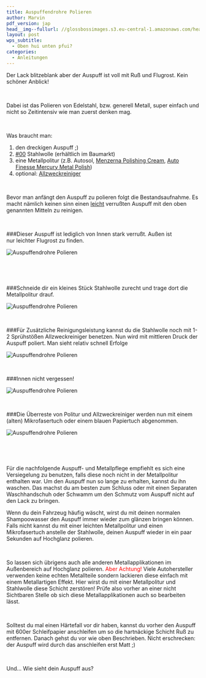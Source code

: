 ```yaml
---
title: Auspuffendrohre Polieren
author: Marvin
pdf_version: jap
head__img--fullurl: //glossbossimages.s3.eu-central-1.amazonaws.com/headerimg/auspuffpolieren.jpg
layout: post
wps_subtitle:
  - Oben hui unten pfui?
categories:
  - Anleitungen
---
```

Der Lack blitzeblank aber der Auspuff ist voll mit Ruß und Flugrost. Kein schöner Anblick!

&nbsp;

Dabei ist das Polieren von Edelstahl, bzw. generell Metall, super einfach und nicht so Zeitintensiv wie man zuerst denken mag.

&nbsp;

Was braucht man:

1.  den dreckigen Auspuff ;)
2.  <span style="text-decoration: underline;">#00</span> Stahlwolle (erhältlich im Baumarkt)
3.  eine Metallpolitur (z.B. Autosol, <a title="Günstige Metallpolitur" href="http://www.lupus-autopflege.de/Menzerna-Polishing-Cream-Rosa-125gr" target="_blank">Menzerna Polishing Cream</a>, <a title="Mein Favorit!" href="http://www.lupus-autopflege.de/Auto-Finesse-Mercury-metal-polish-100ml" target="_blank">Auto Finesse Mercury Metal Polish</a>)
4.  optional: <a title="am besten 1:4 dosieren " href="http://www.lupus-autopflege.de/Auto-Finesse-Verso-All-Purpose-Cleaner-1Liter" target="_blank">Allzweckreiniger</a>

&nbsp;

Bevor man anfängt den Auspuff zu polieren folgt die Bestandsaufnahme. Es macht nämlich keinen sinn einen <span style="text-decoration: underline;">leicht</span> verrußten Auspuff mit den oben genannten Mitteln zu reinigen.

&nbsp;

###Dieser Auspuff ist lediglich von Innen stark verrußt. Außen ist nur leichter Flugrost zu finden.

![Auspuffendrohre Polieren](//s3.eu-central-1.amazonaws.com/glossbossimages/local/auspuffpolieren/P1010294.jpg)

&nbsp;

&nbsp;

###Schneide dir ein kleines Stück Stahlwolle zurecht und trage dort die Metallpolitur drauf.

![Auspuffendrohre Polieren](//s3.eu-central-1.amazonaws.com/glossbossimages/local/auspuffpolieren/P1010296.jpg)

&nbsp;


###Für Zusätzliche Reinigungsleistung kannst du die Stahlwolle noch mit 1-2 Sprühstößen Allzweckreiniger benetzen. Nun wird mit mittleren Druck der Auspuff poliert. Man sieht relativ schnell Erfolge

![Auspuffendrohre Polieren](//s3.eu-central-1.amazonaws.com/glossbossimages/local/auspuffpolieren/P1010297.jpg)

&nbsp;



###Innen nicht vergessen!

![Auspuffendrohre Polieren](//s3.eu-central-1.amazonaws.com/glossbossimages/local/auspuffpolieren/P1010299.jpg)

&nbsp;



###Die Überreste von Politur und Allzweckreiniger werden nun mit einem (alten) Mikrofasertuch oder einem blauen Papiertuch abgenommen.

![Auspuffendrohre Polieren](//s3.eu-central-1.amazonaws.com/glossbossimages/local/auspuffpolieren/P1010300.jpg)

&nbsp;

&nbsp;

Für die nachfolgende Auspuff- und Metallpflege empfiehlt es sich eine Versiegelung zu benutzen, falls diese noch nicht in der Metallpolitur enthalten war. Um den Auspuff nun so lange zu erhalten, kannst du ihn waschen. Das machst du am besten zum Schluss oder mit einen Separaten Waschhandschuh oder Schwamm um den Schmutz vom Auspuff nicht auf den Lack zu bringen.

Wenn du dein Fahrzeug häufig wäscht, wirst du mit deinen normalen Shampoowasser den Auspuff immer wieder zum glänzen bringen können. Falls nicht kannst du mit einer leichten Metallpolitur und einen Mikrofasertuch anstelle der Stahlwolle, deinen Auspuff wieder in ein paar Sekunden auf Hochglanz polieren.

&nbsp;

So lassen sich übrigens auch alle anderen Metallapplikationen im Außenbereich auf Hochglanz polieren. <span style="color: #ff0000;">Aber Achtung!</span> Viele Autohersteller verwenden keine echten Metallteile sondern lackieren diese einfach mit einem Metallartigen Effekt. Hier wirst du mit einer Metallpolitur und Stahlwolle diese Schicht zerstören! Prüfe also vorher an einer nicht Sichtbaren Stelle ob sich diese Metallapplikationen auch so bearbeiten lässt.

&nbsp;

Solltest du mal einen Härtefall vor dir haben, kannst du vorher den Auspuff mit 600er Schleifpapier anschleifen um so die hartnäckige Schicht Ruß zu entfernen. Danach gehst du vor wie oben Beschrieben. Nicht erschrecken: der Auspuff wird durch das anschleifen erst Matt ;)

&nbsp;

Und&#8230; Wie sieht dein Auspuff aus?
